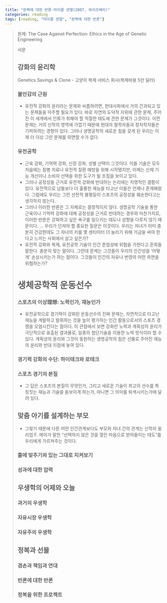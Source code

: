 ```yaml
---
title: "완벽에 대한 반론-마이클 샌델(2007, 와이즈베리)"
categories: reading
tags: [reading, "마이클 센델", "완벽에 대한 반론"]
---
```


> 원제: The Case Against Perfection: Ethics in the Age of Genetic Engineering 
>
> 서문
> ## 강화의 윤리학
> Genetics Savings & Clone - 고양이 복제 서비스 회사(복제비용 5만 달러)
>
> ### 불안감의 근원
> * 유전적 강화의 윤리라는 문제와 씨름하려면, 현대사회에서 거의 간과되고 있는 문제들을 마주할 필요가 있다. 바로 자연의 도덕적 지위에 관한 문제, 주어진 이 세계에서 인류가 취해야 할 적절한 태도에 관한 문제가 그것이다. 이런 문제는 거의 신학의 영역에 가깝기 때문에 현대의 철학자들과 정치학자들은 기피하려는 경향이 있다. 그러나 생명공학의 새로운 힘을 갖게 된 우리는 이제 더 이상 그런 문제를 외면할 수가 없다.
>
> ### 유전공학
> * 근육 강화, 기억력 강화, 신장 강화, 성별 선택이 그것이다. 이들 기술은 모두 처음에는 질병 치료나 유전적 질환 예방을 위해 시작됐지만, 이제는 신체 기능 개선이나 소비자 선택을 위한 도구가 될 조짐을 보이고 있다.
> * 그러나 공정성을 근거로 유전적 강화에 반대하는 논리에는 치명적인 결함이 있다. 유전적으로 남들보다 더 훌륭한 재능을 타고난 이들은 언제나 존재해왔다. 그럼에도 우리는 그런 선천적 불평등이 스포츠의 공정성을 훼손한다고는 생각하지 않는다.
> * 그러나 이러한 반론은 그 자체로는 결정적이지 않다. 생명공학 기술을 통한 근육이나 기억력 강화에 대해 공정성을 근거로 반대하는 경우와 마찬가지로, 이러한 반론은 강화하고 싶은 욕구를 일으키는 태도나 성향을 다루지 않기 때문이다. … 우리가 던져야 할 중요한 질문은 이것이다. 우리는 자녀가 이미 충분히 건강한데도 그 자녀의 키를 몇 센티미터 더 늘리기 위해 거금을 써야 한다고 느끼는 사회에서 살고 싶은가?
> * 유전적 강화와 복제, 유전공학 기술이 인간 존엄성에 위협을 가한다고 흔희들 말한다. 충분히 맞는 말이다. 그런데 문제는 그것들이 우리의 인간성을 ‘어떻게’ 손상시키는가 하는 점이다. 그것들이 인간의 자유나 번영의 어떤 측면을 위협하는가?
>
> # 생체공학적 운동선수
> ### 스포츠의 이상理想: 노력인가, 재능인가
> * 유전공학으로 경기력이 강화된 운동선수의 진짜 문제는, 자연적으로 타고난 재능을 계발하고 발휘하는 것을 높이 평가하는 인간 활동으로서의 스포츠 경쟁을 오염시킨다는 점이다. 이 관점에서 보면 강화란 노력과 계획성의 윤리가 극단적으로 표출된 결과물로, 일종의 첨단기술을 이용한 노력 방식이라 할 수 있다. 계획성의 윤리와 그것이 동원하는 생명공학의 힘은 선물로 주어진 재능의 윤리와 반대 지점에 놓여 있다.
>
> ### 경기력 강화의 수단: 하이테크와 로테크
> ### 스포츠 경기의 본질
> * 그 답은 스포츠의 본질이 무엇인가, 그리고 새로운 기술이 최고의 선수를 특징짓는 재능과 기술을 돋보이게 하는가, 아니면 그 의미를 퇴색시키는가에 달려 있다.
>
> ## 맞춤 아기를 설계하는 부모
> * 그렇기 때문에 다른 어떤 인간관계보다도 부모와 자녀 간의 관계는 신학자 윌리엄 F. 메이가 말한 “선택하지 않은 것을 열린 마음으로 받아들이는 태도”를 우리에게 가르쳐주는 것이다.
>
> ### 틀에 맞추기와 있는 그대로 지켜보기
> ### 성과에 대한 압력
>
> ## 우생학의 어제와 오늘
> ### 과거의 우생학
> ### 자유시장 우생학
> ### 자유주의 우생학
>
> ## 정복과 선물
> ### 겸손과 책임과 연대
> ### 반론에 대한 반론
> ### 정복을 위한 프로젝트
